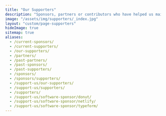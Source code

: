 ```yaml
---
title: "Our Supporters"
description: "Sponsors, partners or contributors who have helped us maintain the largest Latinx in Tech community. ✨"
image: "/assets/img/supporters/_index.jpg"
layout: "custom/page-supporters"
hideImage: true
sitemap: true
aliases:
  - /current-sponsors/
  - /current-supporters/
  - /our-supporters/
  - /partners/
  - /past-partners/
  - /past-sponsors/
  - /past-supporters/
  - /sponsors/
  - /sponsors/supporters/
  - /support-us/our-supporters/
  - /support-us/supporters/
  - /supporters/
  - /support-us/software-sponsor/donut/
  - /support-us/software-sponsor/netlify/
  - /support-us/software-sponsor/typeform/
---
```

